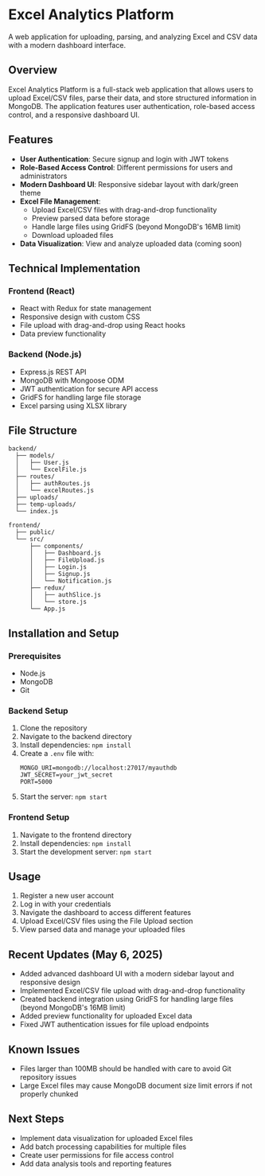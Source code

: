 # Excel Analytics Platform

A web application for uploading, parsing, and analyzing Excel and CSV data with a modern dashboard interface.

## Overview

Excel Analytics Platform is a full-stack web application that allows users to upload Excel/CSV files, parse their data, and store structured information in MongoDB. The application features user authentication, role-based access control, and a responsive dashboard UI.

## Features

- **User Authentication**: Secure signup and login with JWT tokens
- **Role-Based Access Control**: Different permissions for users and administrators
- **Modern Dashboard UI**: Responsive sidebar layout with dark/green theme
- **Excel File Management**:
  - Upload Excel/CSV files with drag-and-drop functionality
  - Preview parsed data before storage
  - Handle large files using GridFS (beyond MongoDB's 16MB limit)
  - Download uploaded files
- **Data Visualization**: View and analyze uploaded data (coming soon)

## Technical Implementation

### Frontend (React)

- React with Redux for state management
- Responsive design with custom CSS
- File upload with drag-and-drop using React hooks
- Data preview functionality

### Backend (Node.js)

- Express.js REST API
- MongoDB with Mongoose ODM
- JWT authentication for secure API access
- GridFS for handling large file storage
- Excel parsing using XLSX library

## File Structure

```
backend/
  ├── models/
  │   ├── User.js
  │   └── ExcelFile.js
  ├── routes/
  │   ├── authRoutes.js
  │   └── excelRoutes.js
  ├── uploads/
  ├── temp-uploads/
  └── index.js

frontend/
  ├── public/
  └── src/
      ├── components/
      │   ├── Dashboard.js
      │   ├── FileUpload.js
      │   ├── Login.js
      │   ├── Signup.js
      │   └── Notification.js
      ├── redux/
      │   ├── authSlice.js
      │   └── store.js
      └── App.js
```

## Installation and Setup

### Prerequisites
- Node.js
- MongoDB
- Git

### Backend Setup
1. Clone the repository
2. Navigate to the backend directory
3. Install dependencies: `npm install`
4. Create a `.env` file with:
   ```
   MONGO_URI=mongodb://localhost:27017/myauthdb
   JWT_SECRET=your_jwt_secret
   PORT=5000
   ```
5. Start the server: `npm start`

### Frontend Setup
1. Navigate to the frontend directory
2. Install dependencies: `npm install`
3. Start the development server: `npm start`

## Usage

1. Register a new user account
2. Log in with your credentials
3. Navigate the dashboard to access different features
4. Upload Excel/CSV files using the File Upload section
5. View parsed data and manage your uploaded files

## Recent Updates (May 6, 2025)

- Added advanced dashboard UI with a modern sidebar layout and responsive design
- Implemented Excel/CSV file upload with drag-and-drop functionality
- Created backend integration using GridFS for handling large files (beyond MongoDB's 16MB limit)
- Added preview functionality for uploaded Excel data
- Fixed JWT authentication issues for file upload endpoints

## Known Issues

- Files larger than 100MB should be handled with care to avoid Git repository issues
- Large Excel files may cause MongoDB document size limit errors if not properly chunked

## Next Steps

- Implement data visualization for uploaded Excel files
- Add batch processing capabilities for multiple files
- Create user permissions for file access control
- Add data analysis tools and reporting features

